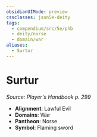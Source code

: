 ```yaml
---
obsidianUIMode: preview
cssclasses: json5e-deity
tags:
  - compendium/src/5e/phb
  - deity/norse
  - domain/war
aliases:
  - Surtur
---
```

# Surtur
*Source: Player's Handbook p. 299* 

- **Alignment**: Lawful Evil
- **Domains**: War
- **Pantheon**: Norse
- **Symbol**: Flaming sword
